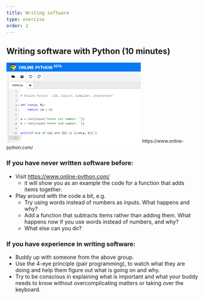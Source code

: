 ```yaml
---
title: Writing software
type: exercise
order: 2
---
```


## Writing software with Python (10 minutes)

<img src="media/python-online.png" width="70%">
<small>https://www.online-python.com/</small>

### If you have never written software before:

- Visit https://www.online-python.com/
  - it will show you as an example the code for a function that adds items together.
- Play around with the code a bit, e.g.
  - Try using words instead of numbers as inputs. What happens and why?
  - Add a function that subtracts items rather than adding them. What happens now if you use words instead of numbers, and why?
  - What else can you do?

### If you have experience in writing software:

- Buddy up with someone from the above group.
- Use the 4-eye principle (pair programming), to watch what they are doing and help them figure out what is going on and why.
- Try to be conscious in explaining what is important and what your buddy needs to know without overcomplicating matters or taking over the keyboard.
